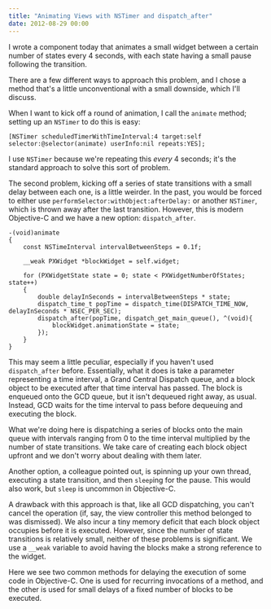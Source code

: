 ```yaml
---
title: "Animating Views with NSTimer and dispatch_after"
date: 2012-08-29 00:00
---
```


I wrote a component today that animates a small widget between a certain number of states every 4 seconds, with each state having a small pause following the transition.

There are a few different ways to approach this problem, and I chose a method that's a little unconventional with a small downside, which I'll discuss.

When I want to kick off a round of animation, I call the `animate` method; setting up an `NSTimer` to do this is easy:

```
[NSTimer scheduledTimerWithTimeInterval:4 target:self selector:@selector(animate) userInfo:nil repeats:YES];
```

I use `NSTimer` because we're repeating this _every_ 4 seconds; it's the standard approach to solve this sort of problem.

The second problem, kicking off a series of state transitions with a small delay between each one, is a little weirder. In the past, you would be forced to either use `performSelector:withObject:afterDelay:` or another `NSTimer`, which is thrown away after the last transition. However, this is modern Objective-C and we have a new option: `dispatch_after`.

```
-(void)animate
{
    const NSTimeInterval intervalBetweenSteps = 0.1f;

    __weak PXWidget *blockWidget = self.widget;

    for (PXWidgetState state = 0; state < PXWidgetNumberOfStates; state++)
    {
        double delayInSeconds = intervalBetweenSteps * state;
        dispatch_time_t popTime = dispatch_time(DISPATCH_TIME_NOW, delayInSeconds * NSEC_PER_SEC);
        dispatch_after(popTime, dispatch_get_main_queue(), ^(void){
            blockWidget.animationState = state;
        });
    }
}
```

This may seem a little peculiar, especially if you haven't used `dispatch_after` before. Essentially, what it does is take a parameter representing a time interval, a Grand Central Dispatch queue, and a block object to be executed after that time interval has passed. The block is enqueued onto the GCD queue, but it isn't dequeued right away, as usual. Instead, GCD waits for the time interval to pass before dequeuing and executing the block.

What we're doing here is dispatching a series of blocks onto the main queue with intervals ranging from 0 to the time interval multiplied by the number of state transitions. We take care of creating each block object upfront and we don't worry about dealing with them later.

Another option, a colleague pointed out, is spinning up your own thread, executing a state transition, and then `sleep`ing for the pause. This would also work, but `sleep` is uncommon in Objective-C.

A drawback with this approach is that, like all GCD dispatching, you can't cancel the operation (if, say, the view controller this method belonged to was dismissed). We also incur a tiny memory deficit that each block object occupies before it is executed. However, since the number of state transitions is relatively small, neither of these problems is significant. We use a `__weak` variable to avoid having the blocks make a strong reference to the widget.

Here we see two common methods for delaying the execution of some code in Objective-C. One is used for recurring invocations of a method, and the other is used for small delays of a fixed number of blocks to be executed.

<!-- more -->
